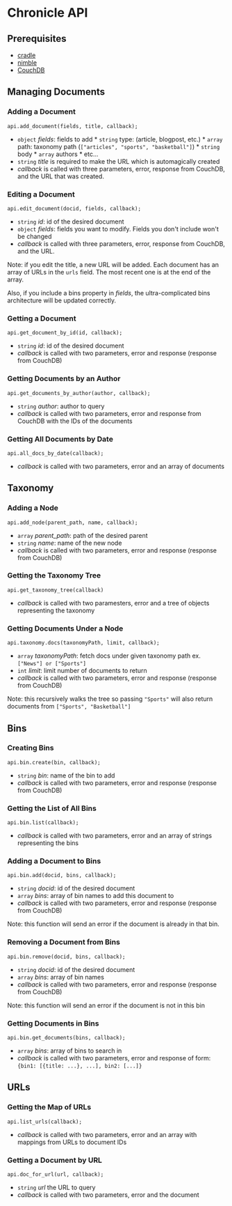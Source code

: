 # Chronicle API #

## Prerequisites ##

*    [cradle](https://github.com/cloudhead/cradle)
*    [nimble](http://caolan.github.com/nimble/)
*    [CouchDB](http://couchdb.apache.org/)

## Managing Documents ##

### Adding a Document ###

    api.add_document(fields, title, callback);
    
*    `object` *fields*: fields to add
    *    `string` type: (article, blogpost, etc.)
    *    `array` path: taxonomy path (`["articles", "sports", "basketball"]`)
    *    `string` body
    *    `array` authors
    *    etc...
*    `string` *title* is required to make the URL which is automagically created
*    *callback* is called with three parameters, error, response from CouchDB, and the URL that was created.

### Editing a Document ###

    api.edit_document(docid, fields, callback);
    
*    `string` *id*: id of the desired document
*    `object` *fields*: fields you want to modify. Fields you don't include won't be changed
*    *callback* is called with three parameters, error, response from CouchDB, and the URL.

Note: if you edit the title, a new URL will be added. Each document has an array of URLs in the `urls` field. The most recent one is at the end of the array.

Also, if you include a bins property in *fields*, the ultra-complicated bins architecture will be updated correctly.

### Getting a Document ###

    api.get_document_by_id(id, callback);
    
*    `string` *id*: id of the desired document
*    *callback* is called with two parameters, error and response (response from CouchDB)

### Getting Documents by an Author ###

    api.get_documents_by_author(author, callback);

*    `string` *author*: author to query
*    *callback* is called with two parameters, error and response from CouchDB with the IDs of the documents

### Getting All Documents by Date ###
    
    api.all_docs_by_date(callback);

*    *callback* is called with two parameters, error and an array of documents

## Taxonomy ##

### Adding a Node ###

    api.add_node(parent_path, name, callback);
    
*    `array` *parent_path*: path of the desired parent
*    `string` *name*: name of the new node
*    *callback* is called with two parameters, error and response (response from CouchDB)

### Getting the Taxonomy Tree ###

    api.get_taxonomy_tree(callback)

*    *callback* is called with two paramesters, error and a tree of objects representing the taxonomy

### Getting Documents Under a Node ###

    api.taxonomy.docs(taxonomyPath, limit, callback);
    
*   `array` *taxonomyPath*: fetch docs under given taxonomy path ex. `["News"] or ["Sports"]`
*    `int` *limit*: limit number of documents to return
*    *callback* is called with two parameters, error and response (response from CouchDB)

Note: this recursively walks the tree so passing `"Sports"` will also return documents from `["Sports", "Basketball"]`

## Bins ##

### Creating Bins ###

    api.bin.create(bin, callback);

*    `string` *bin*: name of the bin to add
*    *callback* is called with two parameters, error and response (response from CouchDB)

### Getting the List of All Bins ###

    api.bin.list(callback);

*    *callback* is called with two parameters, error and an array of strings representing the bins

### Adding a Document to Bins ###

    api.bin.add(docid, bins, callback);

*    `string` *docid*: id of the desired document
*    `array` *bins*: array of bin names to add this document to
*    *callback* is called with two parameters, error and response (response from CouchDB)

Note: this function will send an error if the document is already in that bin.

### Removing a Document from Bins ###

    api.bin.remove(docid, bins, callback);

*    `string` *docid*: id of the desired document
*    `array` *bins*: array of bin names
*    *callback* is called with two parameters, error and response (response from CouchDB)

Note: this function will send an error if the document is not in this bin

### Getting Documents in Bins ###

    api.bin.get_documents(bins, callback);

*    `array` *bins*: array of bins to search in
*    *callback* is called with two parameters, error and response of form: `{bin1: [{title: ...}, ...], bin2: [...]}`

## URLs ##

### Getting the Map of URLs ###

    api.list_urls(callback);

*    *callback* is called with two parameters, error and an array with mappings from URLs to document IDs

### Getting a Document by URL ###

    api.doc_for_url(url, callback);

*    `string` *url* the URL to query
*    *callback* is called with two parameters, error and the document
    
